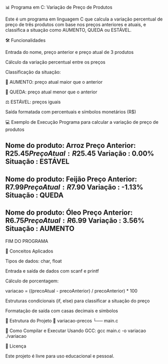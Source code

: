 📊 Programa em C: Variação de Preço de Produtos

Este é um programa em linguagem C que calcula a variação percentual de preço de três produtos com base nos preços anteriores e atuais, e classifica a situação como AUMENTO, QUEDA ou ESTÁVEL.

🛠️ Funcionalidades

Entrada do nome, preço anterior e preço atual de 3 produtos

Cálculo da variação percentual entre os preços

Classificação da situação:

🔺 AUMENTO: preço atual maior que o anterior

🔻 QUEDA: preço atual menor que o anterior

⚖️ ESTÁVEL: preços iguais

Saída formatada com percentuais e símbolos monetários (R$)

💻 Exemplo de Execução
Programa para calcular a variação de preço de produtos

Nome do produto: Arroz
Preço Anterior: R$25.45
Preço Atual   : R$25.45
Variação      : 0.00%
Situação      : ESTÁVEL
------------------------------------------------------------

Nome do produto: Feijão
Preço Anterior: R$7.99
Preço Atual   : R$7.90
Variação      : -1.13%
Situação      : QUEDA
------------------------------------------------------------

Nome do produto: Óleo
Preço Anterior: R$6.75
Preço Atual   : R$6.99
Variação      : 3.56%
Situação      : AUMENTO
------------------------------------------------------------

FIM DO PROGRAMA

🧠 Conceitos Aplicados

Tipos de dados: char, float

Entrada e saída de dados com scanf e printf

Cálculo de porcentagem:

variacao = ((precoAtual - precoAnterior) / precoAnterior) * 100


Estruturas condicionais (if, else) para classificar a situação do preço

Formatação de saída com casas decimais e símbolos

📁 Estrutura do Projeto
📂 variacao-precos
└── main.c

🧪 Como Compilar e Executar
Usando GCC:
gcc main.c -o variacao
./variacao

📄 Licença

Este projeto é livre para uso educacional e pessoal.
